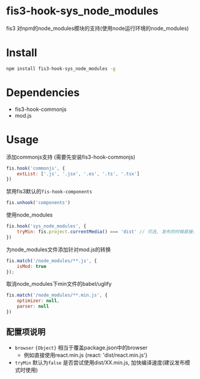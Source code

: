 # fis3-hook-sys_node_modules

fis3 对npm的node_modules模块的支持(使用node运行环境的node_modules)

# Install

```bash
npm install fis3-hook-sys_node_modules -g
```

# Dependencies

+ fis3-hook-commonjs
+ mod.js

# Usage

添加commonjs支持 (需要先安装fis3-hook-commonjs)

```js
fis.hook('commonjs', {
    extList: ['.js', '.jsx', '.es', '.ts', '.tsx']
})
```

禁用fis3默认的`fis-hook-components`
```js
fis.unhook('components')
```

使用node_modules
```js
fis.hook('sys_node_modules', {
    tryMin: fis.project.currentMedia() === 'dist' // 可选, 发布的时候直接使用min文件
})
```

为node_modules文件添加针对mod.js的转换
```js
fis.match('/node_modules/**.js', {
    isMod: true
});
```

取消node_modules下min文件的babel/uglify
```js
fis.match('/node_modules/**.min.js', {
    optimizer: null, 
    parser: null
})
```

## 配置项说明

* `browser` `{Object}` 相当于覆盖package.json中的browser
    * 例如直接使用react.min.js {react: 'dist/react.min.js'}
* `tryMin` 默认为`false` 是否尝试使用dist/XX.min.js, 加快编译速度(建议发布模式时使用)

